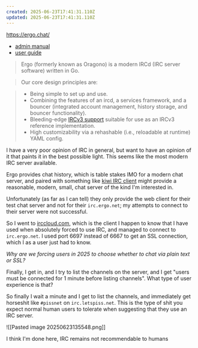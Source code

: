 ```yaml
---
created: 2025-06-23T17:41:31.110Z
updated: 2025-06-23T17:41:31.110Z
---
```

https://ergo.chat/
- [admin manual](https://github.com/ergochat/ergo/blob/stable/docs/MANUAL.md)
- [user guide](https://github.com/ergochat/ergo/blob/stable/docs/USERGUIDE.md)

> Ergo (formerly known as Oragono) is a modern IRCd (IRC server software) written in Go.

> Our core design principles are:

> - Being simple to set up and use.
> - Combining the features of an ircd, a services framework, and a bouncer (integrated account management, history storage, and bouncer functionality).
> - Bleeding-edge [IRCv3 support](https://ircv3.net/software/servers.html) suitable for use as an IRCv3 reference implementation.
> - High customizability via a rehashable (i.e., reloadable at runtime) YAML config.

I have a very poor opinion of IRC in general, but want to have an opinion of it that paints it in the best possible light. This seems like the most modern IRC server available.

Ergo provides chat history, which is table stakes IMO for a modern chat server, and paired with something like [kiwi IRC client](https://github.com/kiwiirc/kiwiirc) might provide a reasonable, modern, small, chat server of the kind I'm interested in.

Unfortunately (as far as I can tell) they only provide the web client for their test chat server and not for their `irc.ergo.net`; my attempts to connect to their server were not successful.

So I went to [irccloud.com](https://www.irccloud.com), which is the client I happen to know that I have used when absolutely forced to use IRC, and managed to connect to `irc.ergo.net`. I used port 6697 instead of 6667 to get an SSL connection, which I as a user just had to know. 

*Why are we forcing users in 2025 to choose whether to chat via plain text or SSL?*

Finally, I get in, and I try to list the channels on the server, and I get "users must be connected for 1 minute before listing channels". What type of user experience is that?

So finally I wait a minute and I get to list the channels, and immediately get horseshit like `#pissnet` on `irc.letspiss.net`. This is the type of shit you expect normal human users to tolerate when suggesting that they use an IRC server.

![[Pasted image 20250623135548.png]]

I think I'm done here, IRC remains not recommendable to humans